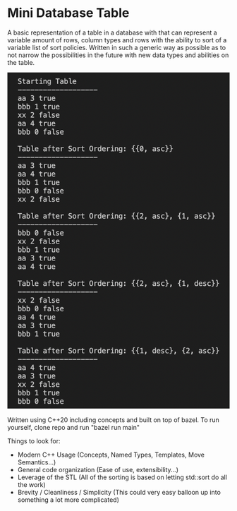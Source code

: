 # Mini Database Table
A basic representation of a table in a database with that can represent a variable amount of rows, column types and rows with the ability to sort of a variable list of sort policies. Written in such a generic way as possible as to not narrow the possibilities in the future with new data types and abilities on the table.

![My Image](assets/example_output.png)

Written using C++20 including concepts and built on top of bazel. To run yourself, clone repo and run "bazel run main"

Things to look for:
- Modern C++ Usage (Concepts, Named Types, Templates, Move Semantics...)
- General code organization (Ease of use, extensibility...)
- Leverage of the STL (All of the sorting is based on letting std::sort do all the work)
- Brevity / Cleanliness / Simplicity (This could very easy balloon up into something a lot more complicated)
